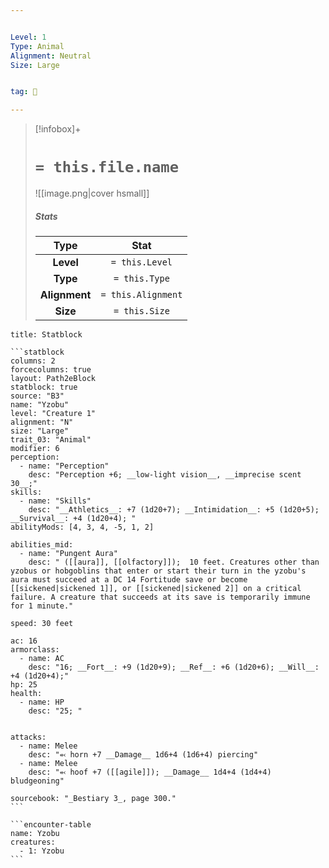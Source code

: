 ```yaml
---


Level: 1
Type: Animal
Alignment: Neutral
Size: Large


tag: 👹

---
```


> [!infobox]+
> #  `= this.file.name`
> ![[image.png|cover hsmall]]
> ##### Stats
> Type | Stat |
> :---:|:---:|
> **Level** | `= this.Level` |
> **Type** | `= this.Type` |
> **Alignment** | `= this.Alignment` |
> **Size** | `= this.Size` |



````ad-info
title: Statblock

```statblock
columns: 2
forcecolumns: true
layout: Path2eBlock
statblock: true
source: "B3"
name: "Yzobu"
level: "Creature 1"
alignment: "N"
size: "Large"
trait_03: "Animal"
modifier: 6
perception:
  - name: "Perception"
    desc: "Perception +6; __low-light vision__, __imprecise scent 30__;"
skills:
  - name: "Skills"
    desc: "__Athletics__: +7 (1d20+7); __Intimidation__: +5 (1d20+5); __Survival__: +4 (1d20+4); "
abilityMods: [4, 3, 4, -5, 1, 2]

abilities_mid:
  - name: "Pungent Aura"
    desc: " ([[aura]], [[olfactory]]);  10 feet. Creatures other than yzobus or hobgoblins that enter or start their turn in the yzobu's aura must succeed at a DC 14 Fortitude save or become [[sickened|sickened 1]], or [[sickened|sickened 2]] on a critical failure. A creature that succeeds at its save is temporarily immune for 1 minute."

speed: 30 feet

ac: 16
armorclass:
  - name: AC
    desc: "16; __Fort__: +9 (1d20+9); __Ref__: +6 (1d20+6); __Will__: +4 (1d20+4);"
hp: 25
health:
  - name: HP
    desc: "25; "


attacks:
  - name: Melee
    desc: "⬻ horn +7 __Damage__ 1d6+4 (1d6+4) piercing"
  - name: Melee
    desc: "⬻ hoof +7 ([[agile]]); __Damage__ 1d4+4 (1d4+4) bludgeoning"

sourcebook: "_Bestiary 3_, page 300."
```

```encounter-table
name: Yzobu
creatures:
  - 1: Yzobu
```

````


